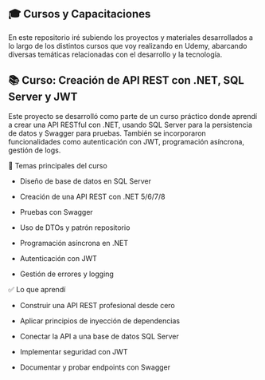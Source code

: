 ## 🎓 Cursos y Capacitaciones

En este repositorio iré subiendo los proyectos y materiales desarrollados a lo largo de los distintos cursos que voy realizando en Udemy, abarcando diversas temáticas relacionadas con el desarrollo y la tecnología.


## 📚 Curso: Creación de API REST con .NET, SQL Server y JWT

Este proyecto se desarrolló como parte de un curso práctico donde aprendí a crear una API RESTful con .NET, usando SQL Server para la persistencia de datos y Swagger para pruebas. También se incorporaron funcionalidades como autenticación con JWT, programación asíncrona, gestión de logs.

🔧 Temas principales del curso
- Diseño de base de datos en SQL Server

- Creación de una API REST con .NET 5/6/7/8

- Pruebas con Swagger

- Uso de DTOs y patrón repositorio

- Programación asíncrona en .NET

- Autenticación con JWT

- Gestión de errores y logging


✅ Lo que aprendí

- Construir una API REST profesional desde cero

- Aplicar principios de inyección de dependencias

- Conectar la API a una base de datos SQL Server

- Implementar seguridad con JWT

- Documentar y probar endpoints con Swagger
